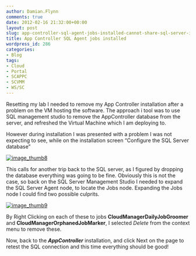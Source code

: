 ```yaml
---
author: Damian.Flynn
comments: true
date: 2012-02-16 21:32:00+00:00
layout: post
slug: app-controller-sql-agent-jobs-installed-cannot-share-sql-server-instance
title: App Controller SQL Agent jobs installed
wordpress_id: 286
categories:
- Blog
tags:
- Cloud
- Portal
- SCAPPC
- SCVMM
- WS/SC
---
```


Resetting my lab I needed to remove my App Controller installation after a problem on the VM hosting the software. The approach i tool was to use SQL management studio to remove the AppController database from the server, and refreshed the Virtual Machine which I am deploying to.

However during installation I was presented with a problem I was not expecting to see, while on the installation screen “Configure the SQL Server database”

[![image_thumb8](/Media/2014/02/image_thumb8_thumb1.png)](/Media/2014/02/image_thumb81.png)

This calls for another trip back to the SQL server, as I figured by dropping the database everything was going to be fine. Obviously this is not the case, so back on the SQL Server Management Studio I needed to expand the SQL Server Agent node, to locate the Jobs node. Expanding the Jobs node I could find two possible culprits.

[![image_thumb9](/Media/2014/02/image_thumb9_thumb.png)](/Media/2014/02/image_thumb91.png)

By Right Clicking on each of these to jobs **CloudManagerDailyJobGroomer** and **CloudManagerOrphanedJobMarker**, I selected _Delete_ from the context menu to remove these.

Now, back to the **_AppController_** installation, and click Next on the page to retest the SQL connection and this time everything should be good!
